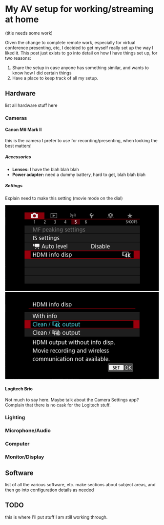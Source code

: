 # My AV setup for working/streaming at home

(title needs some work)

Given the change to complete remote work, especially for virtual conference presenting, etc, I decided to get myself really set up the way I liked it. This post just exists to go into detail on how I have things set up, for two reasons:

1. Share the setup in case anyone has something similar, and wants to know how I did certain things
2. Have a place to keep track of all my setup.

## Hardware
list all hardware stuff here

### Cameras

#### Canon M6 Mark II

this is the camera I prefer to use for recording/presenting, when looking the best matters! 

##### Accessories

- **Lenses:** I have the blah blah blah
- **Power adapter:** need a dummy battery, hard to get, blah blah blah

##### Settings

Explain need to make this setting (movie mode on the dial)

![](hdmi-setting-menu.png)
![](hdmi-setting.png)

#### Logitech Brio

Not much to say here. Maybe talk about the Camera Settings app? Complain that there is no cask for the Logitech stuff. 

### Lighting

### Microphone/Audio

### Computer

### Monitor/Display



## Software

list of all the various software, etc. make sections about subject areas, and then go into configuration details as needed

### 

## TODO

this is where I'll put stuff I am still working through.
